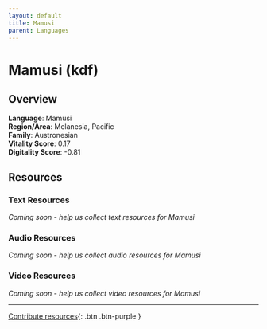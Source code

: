 ```yaml
---
layout: default
title: Mamusi
parent: Languages
---
```


# Mamusi (kdf)

## Overview

**Language**: Mamusi  
**Region/Area**: Melanesia, Pacific  
**Family**: Austronesian  
**Vitality Score**: 0.17  
**Digitality Score**: -0.81  

## Resources

### Text Resources
*Coming soon - help us collect text resources for Mamusi*

### Audio Resources
*Coming soon - help us collect audio resources for Mamusi*

### Video Resources
*Coming soon - help us collect video resources for Mamusi*

---

[Contribute resources](https://fairtrain.github.io/){: .btn .btn-purple }
